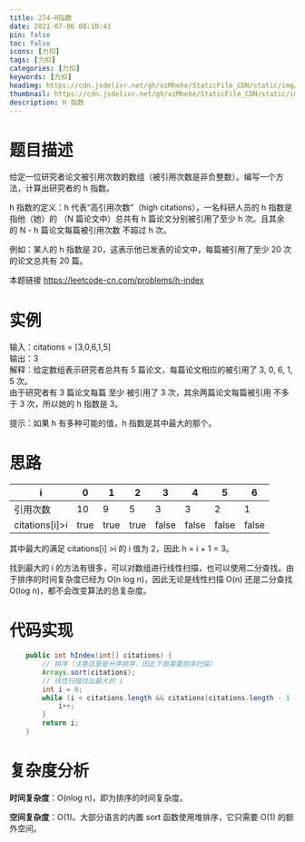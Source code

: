 ```yaml
---
title: 274-H指数
date: 2021-07-06 08:10:41
pin: false
toc: false
icons: [力扣]
tags: [力扣]
categories: [力扣]
keywords: [力扣]
headimg: https://cdn.jsdelivr.net/gh/xzMhehe/StaticFile_CDN/static/img/20210706072559.png
thumbnail: https://cdn.jsdelivr.net/gh/xzMhehe/StaticFile_CDN/static/img/20210706072559.png
description: H 指数
---
```

# 题目描述
给定一位研究者论文被引用次数的数组（被引用次数是非负整数）。编写一个方法，计算出研究者的 h 指数。

h 指数的定义：h 代表“高引用次数”（high citations），一名科研人员的 h 指数是指他（她）的 （N 篇论文中）总共有 h 篇论文分别被引用了至少 h 次。且其余的 N - h 篇论文每篇被引用次数 不超过 h 次。

例如：某人的 h 指数是 20，这表示他已发表的论文中，每篇被引用了至少 20 次的论文总共有 20 篇。

本题链接 https://leetcode-cn.com/problems/h-index

# 实例
输入：citations = [3,0,6,1,5]                
输出：3            
解释：给定数组表示研究者总共有 5 篇论文，每篇论文相应的被引用了 3, 0, 6, 1, 5 次。         
由于研究者有 3 篇论文每篇 至少 被引用了 3 次，其余两篇论文每篇被引用 不多于 3 次，所以她的 h 指数是 3。     

提示：如果 h 有多种可能的值，h 指数是其中最大的那个。

# 思路
|  i   | 0  | 1  | 2  | 3  | 4  | 5  | 6  |
|  ----  | ----  | ----  | ----  | ----  | ----  | ----  | ----  |
| 引用次数  | 10 | 9 | 5 | 3 | 3 | 2 | 1 |
| citations[i]>i   | true | true | true | false | false | false | false |

其中最大的满足 citations[i] >i 的 i 值为 2，因此 h = i + 1 = 3。

找到最大的 i 的方法有很多，可以对数组进行线性扫描，也可以使用二分查找。由于排序的时间复杂度已经为 O(n log n)，因此无论是线性扫描 O(n) 还是二分查找 O(log n)，都不会改变算法的总复杂度。



# 代码实现
```java
    public int hIndex(int[] citations) {
        // 排序（注意这里是升序排序，因此下面需要倒序扫描）
        Arrays.sort(citations);
        // 线性扫描找出最大的 i
        int i = 0;
        while (i < citations.length && citations[citations.length - 1 - i] > i) {
            i++;
        }
        return i;
    }
```


#  复杂度分析

**时间复杂度**：O(nlog n)，即为排序的时间复杂度。

**空间复杂度**：O(1)。大部分语言的内置 sort 函数使用堆排序，它只需要 O(1) 的额外空间。








